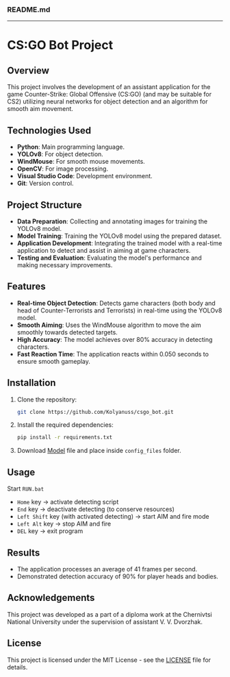 ### README.md

---

# CS:GO Bot Project

## Overview
This project involves the development of an assistant application for the game Counter-Strike: Global Offensive (CS:GO) (and may be suitable for CS2) utilizing neural networks for object detection and an algorithm for smooth aim movement.

## Technologies Used
- **Python**: Main programming language.
- **YOLOv8**: For object detection.
- **WindMouse**: For smooth mouse movements.
- **OpenCV**: For image processing.
- **Visual Studio Code**: Development environment.
- **Git**: Version control.

## Project Structure
- **Data Preparation**: Collecting and annotating images for training the YOLOv8 model.
- **Model Training**: Training the YOLOv8 model using the prepared dataset.
- **Application Development**: Integrating the trained model with a real-time application to detect and assist in aiming at game characters.
- **Testing and Evaluation**: Evaluating the model's performance and making necessary improvements.

## Features
- **Real-time Object Detection**: Detects game characters (both body and head of Counter-Terrorists and Terrorists) in real-time using the YOLOv8 model.
- **Smooth Aiming**: Uses the WindMouse algorithm to move the aim smoothly towards detected targets.
- **High Accuracy**: The model achieves over 80% accuracy in detecting characters.
- **Fast Reaction Time**: The application reacts within 0.050 seconds to ensure smooth gameplay.

## Installation
1. Clone the repository:
    ```sh
    git clone https://github.com/Kolyanuss/csgo_bot.git
    ```
2. Install the required dependencies:
    ```sh
    pip install -r requirements.txt
    ```
3. Download [Model](https://drive.google.com/file/d/1_ib6hcfsywX4I_qj-mdiBvJfNbHVgGP4/view?usp=sharing)
 file and place inside `config_files` folder.

## Usage
Start `RUN.bat`
- `Home` key -> activate detecting script
- `End` key -> deactivate detecting (to conserve resources)
- `Left Shift` key (with activated detecting) -> start AIM and fire mode
- `Left Alt` key -> stop AIM and fire
- `DEL` key -> exit program

## Results
- The application processes an average of 41 frames per second.
- Demonstrated detection accuracy of 90% for player heads and bodies.

## Acknowledgements
This project was developed as a part of a diploma work at the Chernivtsi National University under the supervision of assistant V. V. Dvorzhak.

## License
This project is licensed under the MIT License - see the [LICENSE](LICENSE) file for details.
